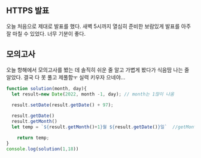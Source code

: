 ##  HTTPS 발표
오늘 처음으로 제대로 발표를 했다.
새벽 5시까지 열심히 준비한 보람있게 발표를 아주 잘 마칠 수 있었다.
너무 기분이 좋다.

## 모의고사
오늘 항해에서 모의고사를 봤는 데 솔직히 쉬운 줄 알고 가볍게 봤다가 식음땀 나는 줄 알았다.
결국 다 못 풀고 제풀함ㅜ 실력 키우자 으네야...

```javascript
function solution(month, day){
  let result=new Date(2022, month -1, day); // month는 1많이 나옴
 
  result.setDate(result.getDate() + 97);

  result.getDate()
  result.getMonth()
  let temp = `${result.getMonth()+1}월 ${result.getDate()}일`  //getMonth는 1많게 나옴

	return temp;
}
console.log(solution(1,18))

```